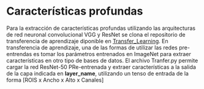 # Características profundas
Para la extracción de características profundas utilizando las arquitecturas de red neuronal convolucional VGG y ResNet se clona el repositorio de transferencia de aprendizaje diponible en [Transfer_Learning](https://github.com/anujshah1003/Transfer-Learning-in-keras---custom-data). En transferencia de aprendizaje, una de las formas de utilizar las redes pre-entrendas es tomar los parámetros entrenados en ImageNet para extraer características en otro tipo de bases de datos. El archivo Tranfer.py permite cargar la red ResNet-50 PRe-entrenada y extraer características a la salida de la capa indicada en **layer_name**, utilizando un tenso de entrada de la forma [ROIS x Ancho x Alto x Canales]
